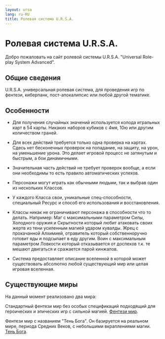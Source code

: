 ```yaml
---
layout: ursa
lang: ru-RU
title: Ролевая система U.R.S.A.
---
```


<div id="nav-placeholder"></div>
<script>
$(function(){
  $("#nav-placeholder").load("navbar.html");
});
</script>

# Ролевая система U.R.S.A.
Добро пожаловать на сайт ролевой системы U.R.S.A. "Universal Role-play System Advanced".
## Общие сведения
U.R.S.A. универсальная ролевая система, для проведения игр по фентези,
киберпанк, пост-апокалипсис или любой другой тематике.
## Особенности
- Для получения случайных значений используется колода игральных карт
    в 54 карты. Никаких наборов кубиков с 4мя, 10ю или другим количеством
    граней. 

- Для всех действий требуется только одна проверка на картах. Сдесь
    нет бесконечных проверок на попадание, на защиту, на урон, на
    уменьшение урона. Это делает игровой процесс не затянутым и быстрым,
    а бои динамичными. 

- Значительная часть действий не требует проверок вообще, а если они
    необходимы то есть правило автоматических успехов.
- Персонажи могут играть как обычными людьми, так и выбрав один из
    нескольких Классов. 

- У каждого Класса свои, уникальные спец-способности, специальный
    Ресурс и способ его использования и восстановления. 

- Классы никак не ограничивают персонажа в способности что то делать.
    Например: 
    Маг с максимальными параметром Силы, Холодного оружия и Скрытности
    который любит атаковать своих жертв из тени усиленным магией ударом
    кувалды. 
    Жрец с прокачанной Алхимией, отравитель который собственноручно
    готовит яды и подсыпает в еду другим. 
    Воин с максимальным параметром Ловкости который отказывается от
    доспехов т.к. те мешают двигаться и сражается парой кинжалов. 

- Система предоставляет описание вселенной в которой может
    существовать абсолютно любой существующий мир или целая игровая
    вселенная.

## Существующие миры
На данный момент реализовано два мира:

Cтандартный фентези мир без особых спецификаций подходящий для
героических и эпических игр с сильной магией.
[Фентези мир](System/Attributes_Skills.html).

Фентези мир с названием "Тень Бога". Он базируется на реальном мире,
периода Средних Веков, с небольшими вкраплениями магии.
[Тень Бога](/ursa_doc/fantasy/shadow_of_god/overview.html).
